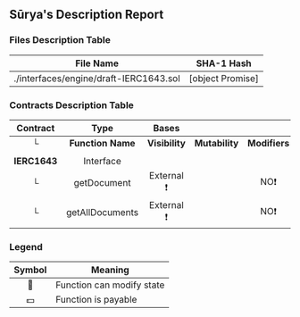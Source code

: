 ## Sūrya's Description Report

### Files Description Table


|  File Name  |  SHA-1 Hash  |
|-------------|--------------|
| ./interfaces/engine/draft-IERC1643.sol | [object Promise] |


### Contracts Description Table


|  Contract  |         Type        |       Bases      |                  |                 |
|:----------:|:-------------------:|:----------------:|:----------------:|:---------------:|
|     └      |  **Function Name**  |  **Visibility**  |  **Mutability**  |  **Modifiers**  |
||||||
| **IERC1643** | Interface |  |||
| └ | getDocument | External ❗️ |   |NO❗️ |
| └ | getAllDocuments | External ❗️ |   |NO❗️ |


### Legend

|  Symbol  |  Meaning  |
|:--------:|-----------|
|    🛑    | Function can modify state |
|    💵    | Function is payable |
